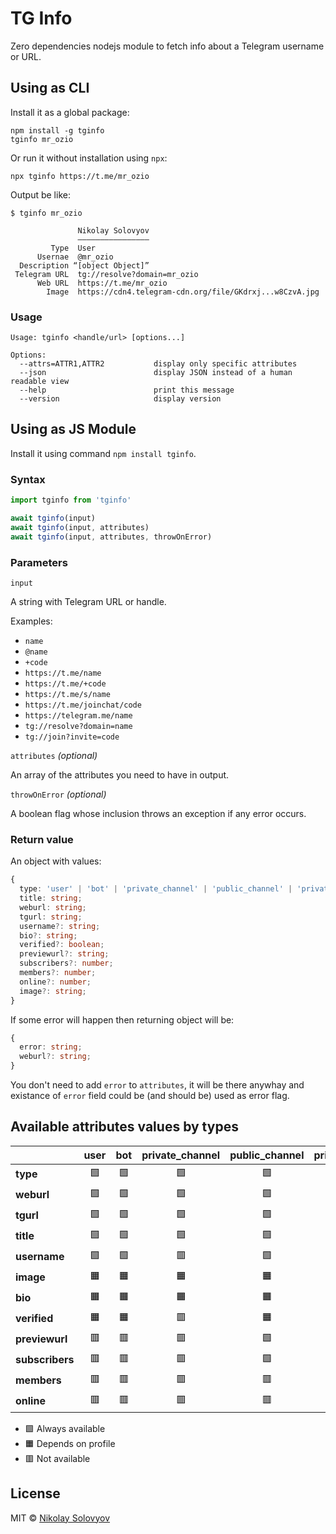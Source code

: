 TG Info
=======

Zero dependencies nodejs module to fetch info about a Telegram username or URL.

Using as CLI
------------

Install it as a global package: 

```shell
npm install -g tginfo
tginfo mr_ozio
```

Or run it without installation using `npx`:

```shell
npx tginfo https://t.me/mr_ozio
```

Output be like:
```
$ tginfo mr_ozio

               Nikolay Solovyov
               ————————————————
         Type  User
      Usernae  @mr_ozio
  Description “[object Object]”
 Telegram URL  tg://resolve?domain=mr_ozio
      Web URL  https://t.me/mr_ozio
        Image  https://cdn4.telegram-cdn.org/file/GKdrxj...w8CzvA.jpg
```

### Usage

```
Usage: tginfo <handle/url> [options...]

Options:
  --attrs=ATTR1,ATTR2           display only specific attributes
  --json                        display JSON instead of a human readable view
  --help                        print this message
  --version                     display version
```

Using as JS Module
------------------

Install it using command `npm install tginfo`.

### Syntax

```js
import tginfo from 'tginfo'

await tginfo(input)
await tginfo(input, attributes)
await tginfo(input, attributes, throwOnError)
```

### Parameters

`input`

A string with Telegram URL or handle.

Examples:
- `name`
- `@name`
- `+code`
- `https://t.me/name`
- `https://t.me/+code`
- `https://t.me/s/name`
- `https://t.me/joinchat/code`
- `https://telegram.me/name`
- `tg://resolve?domain=name`
- `tg://join?invite=code`

`attributes` _(optional)_

An array of the attributes you need to have in output.

`throwOnError` _(optional)_

A boolean flag whose inclusion throws an exception if any error occurs.

### Return value

An object with values:

```ts
{
  type: 'user' | 'bot' | 'private_channel' | 'public_channel' | 'private_group' | 'public_group';
  title: string;
  weburl: string;
  tgurl: string;
  username?: string;
  bio?: string;
  verified?: boolean;
  previewurl?: string;
  subscribers?: number;
  members?: number;
  online?: number;
  image?: string;
}
```

If some error will happen then returning object will be:

```ts
{
  error: string;
  weburl?: string;
}
```

You don't need to add `error` to `attributes`, it will be there anywhay and existance of `error` field could be (and should be) used as error flag.

Available attributes values by types
------------------------------------

|                 | user | bot | private_channel | public_channel | private_group | public_group |
|-----------------|:----:|:---:|:---------------:|:--------------:|:-------------:|:------------:|
| **type**        |  🟩  | 🟩  |       🟩        |       🟩       |      🟩       |      🟩      |
| **weburl**      |  🟩  | 🟩  |       🟩        |       🟩       |      🟩       |      🟩      |
| **tgurl**       |  🟩  | 🟩  |       🟩        |       🟩       |      🟩       |      🟩      |
| **title**       |  🟩  | 🟩  |       🟩        |       🟩       |      🟩       |      🟩      |
| **username**    |  🟩  | 🟩  |       🟥        |       🟩       |      🟥       |      🟩      |
| **image**       |  🟧  | 🟧  |       🟧        |       🟧       |      🟧       |      🟧      |
| **bio**         |  🟧  | 🟧  |       🟧        |       🟧       |      🟧       |      🟧      |
| **verified**    |  🟧  | 🟧  |       🟥        |       🟧       |      🟥       |      🟥      |
| **previewurl**  |  🟥  | 🟥  |       🟥        |       🟩       |      🟥       |      🟥      |
| **subscribers** |  🟥  | 🟥  |       🟥        |       🟩       |      🟩       |      🟥      |
| **members**     |  🟥  | 🟥  |       🟥        |       🟥       |      🟥       |      🟩      |
| **online**      |  🟥  | 🟥  |       🟥        |       🟥       |      🟥       |      🟧      |

* 🟩 Always available 
* 🟧 Depends on profile
* 🟥 Not available

License
-------
MIT © [Nikolay Solovyov](https://ozio.io)
